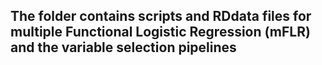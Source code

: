 ## The folder contains scripts and RDdata files for multiple Functional Logistic Regression (mFLR) and the variable selection pipelines
